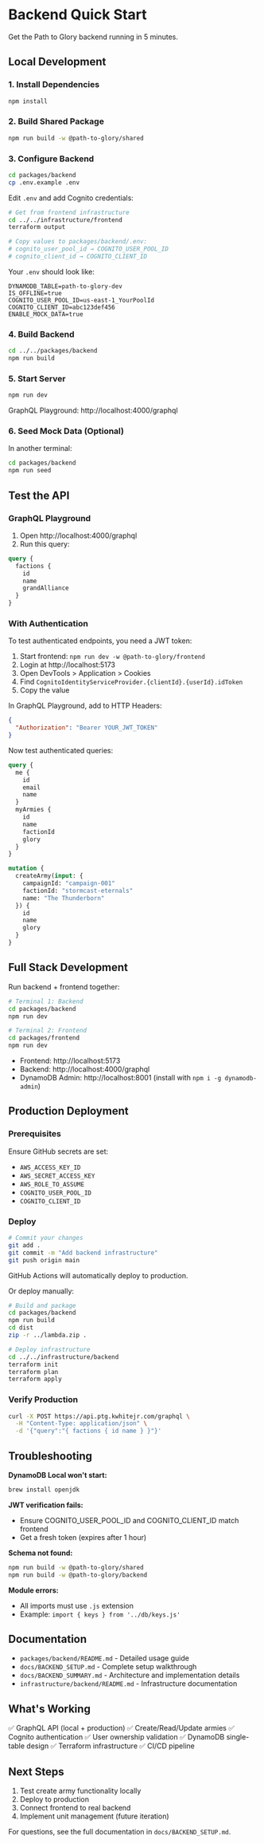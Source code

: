 # Backend Quick Start

Get the Path to Glory backend running in 5 minutes.

## Local Development

### 1. Install Dependencies

```bash
npm install
```

### 2. Build Shared Package

```bash
npm run build -w @path-to-glory/shared
```

### 3. Configure Backend

```bash
cd packages/backend
cp .env.example .env
```

Edit `.env` and add Cognito credentials:

```bash
# Get from frontend infrastructure
cd ../../infrastructure/frontend
terraform output

# Copy values to packages/backend/.env:
# cognito_user_pool_id → COGNITO_USER_POOL_ID
# cognito_client_id → COGNITO_CLIENT_ID
```

Your `.env` should look like:

```env
DYNAMODB_TABLE=path-to-glory-dev
IS_OFFLINE=true
COGNITO_USER_POOL_ID=us-east-1_YourPoolId
COGNITO_CLIENT_ID=abc123def456
ENABLE_MOCK_DATA=true
```

### 4. Build Backend

```bash
cd ../../packages/backend
npm run build
```

### 5. Start Server

```bash
npm run dev
```

GraphQL Playground: http://localhost:4000/graphql

### 6. Seed Mock Data (Optional)

In another terminal:

```bash
cd packages/backend
npm run seed
```

## Test the API

### GraphQL Playground

1. Open http://localhost:4000/graphql
2. Run this query:

```graphql
query {
  factions {
    id
    name
    grandAlliance
  }
}
```

### With Authentication

To test authenticated endpoints, you need a JWT token:

1. Start frontend: `npm run dev -w @path-to-glory/frontend`
2. Login at http://localhost:5173
3. Open DevTools > Application > Cookies
4. Find `CognitoIdentityServiceProvider.{clientId}.{userId}.idToken`
5. Copy the value

In GraphQL Playground, add to HTTP Headers:

```json
{
  "Authorization": "Bearer YOUR_JWT_TOKEN"
}
```

Now test authenticated queries:

```graphql
query {
  me {
    id
    email
    name
  }
  myArmies {
    id
    name
    factionId
    glory
  }
}

mutation {
  createArmy(input: {
    campaignId: "campaign-001"
    factionId: "stormcast-eternals"
    name: "The Thunderborn"
  }) {
    id
    name
    glory
  }
}
```

## Full Stack Development

Run backend + frontend together:

```bash
# Terminal 1: Backend
cd packages/backend
npm run dev

# Terminal 2: Frontend
cd packages/frontend
npm run dev
```

- Frontend: http://localhost:5173
- Backend: http://localhost:4000/graphql
- DynamoDB Admin: http://localhost:8001 (install with `npm i -g dynamodb-admin`)

## Production Deployment

### Prerequisites

Ensure GitHub secrets are set:
- `AWS_ACCESS_KEY_ID`
- `AWS_SECRET_ACCESS_KEY`
- `AWS_ROLE_TO_ASSUME`
- `COGNITO_USER_POOL_ID`
- `COGNITO_CLIENT_ID`

### Deploy

```bash
# Commit your changes
git add .
git commit -m "Add backend infrastructure"
git push origin main
```

GitHub Actions will automatically deploy to production.

Or deploy manually:

```bash
# Build and package
cd packages/backend
npm run build
cd dist
zip -r ../lambda.zip .

# Deploy infrastructure
cd ../../infrastructure/backend
terraform init
terraform plan
terraform apply
```

### Verify Production

```bash
curl -X POST https://api.ptg.kwhitejr.com/graphql \
  -H "Content-Type: application/json" \
  -d '{"query":"{ factions { id name } }"}'
```

## Troubleshooting

**DynamoDB Local won't start:**
```bash
brew install openjdk
```

**JWT verification fails:**
- Ensure COGNITO_USER_POOL_ID and COGNITO_CLIENT_ID match frontend
- Get a fresh token (expires after 1 hour)

**Schema not found:**
```bash
npm run build -w @path-to-glory/shared
npm run build -w @path-to-glory/backend
```

**Module errors:**
- All imports must use `.js` extension
- Example: `import { keys } from '../db/keys.js'`

## Documentation

- `packages/backend/README.md` - Detailed usage guide
- `docs/BACKEND_SETUP.md` - Complete setup walkthrough
- `docs/BACKEND_SUMMARY.md` - Architecture and implementation details
- `infrastructure/backend/README.md` - Infrastructure documentation

## What's Working

✅ GraphQL API (local + production)
✅ Create/Read/Update armies
✅ Cognito authentication
✅ User ownership validation
✅ DynamoDB single-table design
✅ Terraform infrastructure
✅ CI/CD pipeline

## Next Steps

1. Test create army functionality locally
2. Deploy to production
3. Connect frontend to real backend
4. Implement unit management (future iteration)

For questions, see the full documentation in `docs/BACKEND_SETUP.md`.
